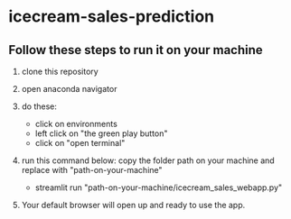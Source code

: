# icecream-sales-prediction

## Follow these steps to run it on your machine

1. clone this repository
2. open anaconda navigator

3. do these:

   - click on environments
   - left click on "the green play button"
   - click on "open terminal"

4. run this command below: copy the folder path on your machine and replace with "path-on-your-machine"

   - streamlit run "path-on-your-machine/icecream_sales_webapp.py"

5. Your default browser will open up and ready to use the app.

<!-- 3. Launch spyder
3. on top right side:

   - click folder icon (if you hover you will see "browse a working directory")
   - locate where you cloned the repository and select it

4. double click to open the file named "icecream_sales_webapp.py" - it will show up the codes

5. change the file directory on line 13 and 14. pickle.load(open("path-on-your-machine/icecream_sale_lr_model.sav", "rb"))
6. To find the path:

   - on the right side where all the files are displayed, you can "right click" on file (icecream_sale_lr_model.sav) and click on "copy absolute path"
   - paste to replace the path as shown in point 6 "path on your machine"
   - do this for both models

7. save it -->
